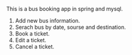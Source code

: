 This is a bus booking app in spring and mysql.

1. Add new bus information.
2. Serach bus by date, sourse and destination.
3. Book a ticket.
4. Edit a ticket.
5. Cancel a ticket.
